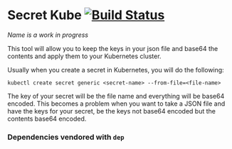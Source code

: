 # Secret Kube [![Build Status](https://travis-ci.org/troy0820/secretkube.svg?branch=master)](https://travis-ci.org/troy0820/secretkube)

_Name is a work in progress_

This tool will allow you to keep the keys in your json file and base64 the contents and apply them to your Kubernetes cluster.

Usually when you create a secret in Kubernetes, you will do the following:

`kubectl create secret generic <secret-name> --from-file=<file-name>`

The key of your secret will be the file name and everything will be base64 encoded.  This becomes a problem when you want to take a JSON file and have the keys for your secret, be the keys not base64 encoded but the contents base64 encoded.

### Dependencies vendored with `dep`

